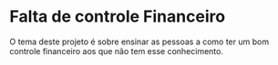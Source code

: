 # Falta de controle Financeiro
O tema deste projeto é sobre ensinar as pessoas a como ter um bom controle financeiro aos que não tem esse conhecimento.
